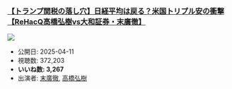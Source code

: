 ### [【トランプ関税の落し穴】日経平均は戻る？米国トリプル安の衝撃【ReHacQ高橋弘樹vs大和証券・末廣徹】](https://www.youtube.com/watch?v=fmbiFd9DKU8)
[![](https://img.youtube.com/vi/fmbiFd9DKU8/sddefault.jpg)](https://www.youtube.com/watch?v=fmbiFd9DKU8)
-   公開日: 2025-04-11
-   視聴数: 372,203
-   **いいね数: 3,267**
-   出演者: [末廣徹](/rehacq_fan/people/末廣徹 "wikilink"), [高橋弘樹](/rehacq_fan/people/高橋弘樹 "wikilink")
